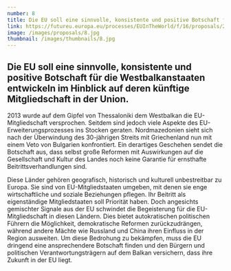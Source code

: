 ```yaml
---
number: 8
title: Die EU soll eine sinnvolle, konsistente und positive Botschaft für die Westbalkanstaaten entwickeln im Hinblick auf deren künftige Mitgliedschaft in der Union.
link: https://futureu.europa.eu/processes/EUInTheWorld/f/16/proposals/249022
image: /images/proposals/8.jpg
thumbnail: /images/thumbnails/8.jpg
---
```


## Die EU soll eine __sinnvolle, konsistente und positive Botschaft für die Westbalkanstaaten__ entwickeln im Hinblick auf deren künftige Mitgliedschaft in der Union.

2013 wurde auf dem Gipfel von Thessaloniki dem Westbalkan die EU-Mitgliedschaft versprochen. Seitdem sind jedoch viele Aspekte des EU-Erweiterungsprozesses ins Stocken geraten. Nordmazedonien sieht sich nach der Überwindung des 30-jährigen Streits mit Griechenland nun mit einem Veto von Bulgarien konfrontiert. Ein derartiges Geschehen sendet die Botschaft aus, dass selbst große Reformen mit Auswirkungen auf die Gesellschaft und Kultur des Landes noch keine Garantie für ernsthafte Beitrittsverhandlungen sind.

Diese Länder gehören geografisch, historisch und kulturell unbestreitbar zu Europa. Sie sind von EU-Mitgliedstaaten umgeben, mit denen sie enge wirtschaftliche und soziale Beziehungen pflegen. Ihr Beitritt als eigenständige Mitgliedstaaten soll Priorität haben. Doch angesichts gemischter Signale aus der EU schwindet die Begeisterung für die EU-Mitgliedschaft in diesen Ländern. Dies bietet autokratischen politischen Führern die Möglichkeit, demokratische Reformen zurückzudrängen, während andere Mächte wie Russland und China ihren Einfluss in der Region ausweiten. Um diese Bedrohung zu bekämpfen, muss die EU dringend eine ansprechendere Botschaft finden und den Bürgern und politischen Verantwortungsträgern auf dem Balkan versichern, dass ihre Zukunft in der EU liegt.
